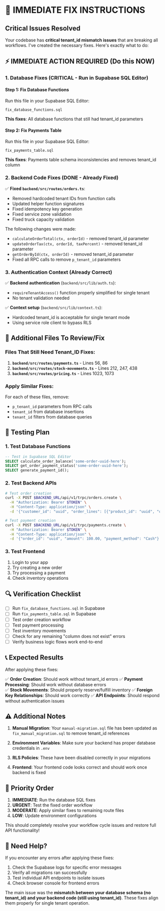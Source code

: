 # 🚨 IMMEDIATE FIX INSTRUCTIONS

## Critical Issues Resolved

Your codebase has **critical tenant_id mismatch issues** that are breaking all workflows. I've created the necessary fixes. Here's exactly what to do:

## ⚡ IMMEDIATE ACTION REQUIRED (Do this NOW)

### 1. **Database Fixes** (CRITICAL - Run in Supabase SQL Editor)

#### Step 1: Fix Database Functions
Run this file in your Supabase SQL Editor:
```bash
fix_database_functions.sql
```
**This fixes**: All database functions that still had tenant_id parameters

#### Step 2: Fix Payments Table
Run this file in your Supabase SQL Editor:
```bash
fix_payments_table.sql
```
**This fixes**: Payments table schema inconsistencies and removes tenant_id column

### 2. **Backend Code Fixes** (DONE - Already Fixed)

✅ **Fixed `backend/src/routes/orders.ts`**:
- Removed hardcoded tenant IDs from function calls
- Updated helper function signatures
- Fixed idempotency key generation
- Fixed service zone validation
- Fixed truck capacity validation

The following changes were made:
- `calculateOrderTotal(ctx, orderId)` - removed tenant_id parameter
- `updateOrderTax(ctx, orderId, taxPercent)` - removed tenant_id parameter  
- `getOrderById(ctx, orderId)` - removed tenant_id parameter
- Fixed all RPC calls to remove `p_tenant_id` parameters

### 3. **Authentication Context** (Already Correct)

✅ **Backend authentication** (`backend/src/lib/auth.ts`):
- `requireTenantAccess()` function properly simplified for single tenant
- No tenant validation needed

✅ **Context setup** (`backend/src/lib/context.ts`):
- Hardcoded tenant_id is acceptable for single tenant mode
- Using service role client to bypass RLS

## 📝 Additional Files To Review/Fix

### Files That Still Need Tenant_ID Fixes:

1. **`backend/src/routes/payments.ts`** - Lines 56, 86
2. **`backend/src/routes/stock-movements.ts`** - Lines 212, 247, 438  
3. **`backend/src/routes/pricing.ts`** - Lines 1023, 1073

### Apply Similar Fixes:
For each of these files, remove:
- `p_tenant_id` parameters from RPC calls
- `tenant_id` from database insertions
- `tenant_id` filters from database queries

## 🧪 Testing Plan

### 1. Test Database Functions
```sql
-- Test in Supabase SQL Editor
SELECT calculate_order_balance('some-order-uuid-here');
SELECT get_order_payment_status('some-order-uuid-here');  
SELECT generate_payment_id();
```

### 2. Test Backend APIs
```bash
# Test order creation
curl -X POST $BACKEND_URL/api/v1/trpc/orders.create \
  -H "Authorization: Bearer $TOKEN" \
  -H "Content-Type: application/json" \
  -d '{"customer_id": "uuid", "order_lines": [{"product_id": "uuid", "quantity": 1}]}'

# Test payment creation
curl -X POST $BACKEND_URL/api/v1/trpc/payments.create \
  -H "Authorization: Bearer $TOKEN" \
  -H "Content-Type: application/json" \
  -d '{"order_id": "uuid", "amount": 100.00, "payment_method": "Cash"}'
```

### 3. Test Frontend
1. Login to your app
2. Try creating a new order
3. Try processing a payment
4. Check inventory operations

## 🔍 Verification Checklist

- [ ] Run `fix_database_functions.sql` in Supabase
- [ ] Run `fix_payments_table.sql` in Supabase  
- [ ] Test order creation workflow
- [ ] Test payment processing
- [ ] Test inventory movements
- [ ] Check for any remaining "column does not exist" errors
- [ ] Verify business logic flows work end-to-end

## 📞 Expected Results

After applying these fixes:

✅ **Order Creation**: Should work without tenant_id errors
✅ **Payment Processing**: Should work without database errors  
✅ **Stock Movements**: Should properly reserve/fulfill inventory
✅ **Foreign Key Relationships**: Should work correctly
✅ **API Endpoints**: Should respond without authentication issues

## ⚠️ Additional Notes

1. **Manual Migration**: Your `manual-migration.sql` file has been updated as `fix_manual_migration.sql` to remove tenant_id references

2. **Environment Variables**: Make sure your backend has proper database credentials in `.env`

3. **RLS Policies**: These have been disabled correctly in your migrations

4. **Frontend**: Your frontend code looks correct and should work once backend is fixed

## 🎯 Priority Order

1. **IMMEDIATE**: Run the database SQL fixes
2. **URGENT**: Test the fixed order workflow  
3. **MODERATE**: Apply similar fixes to remaining route files
4. **LOW**: Update environment configurations

This should completely resolve your workflow cycle issues and restore full API functionality!

## 🔧 Need Help?

If you encounter any errors after applying these fixes:

1. Check the Supabase logs for specific error messages
2. Verify all migrations ran successfully  
3. Test individual API endpoints to isolate issues
4. Check browser console for frontend errors

The main issue was the **mismatch between your database schema (no tenant_id) and your backend code (still using tenant_id)**. These fixes align them properly for single tenant operation.